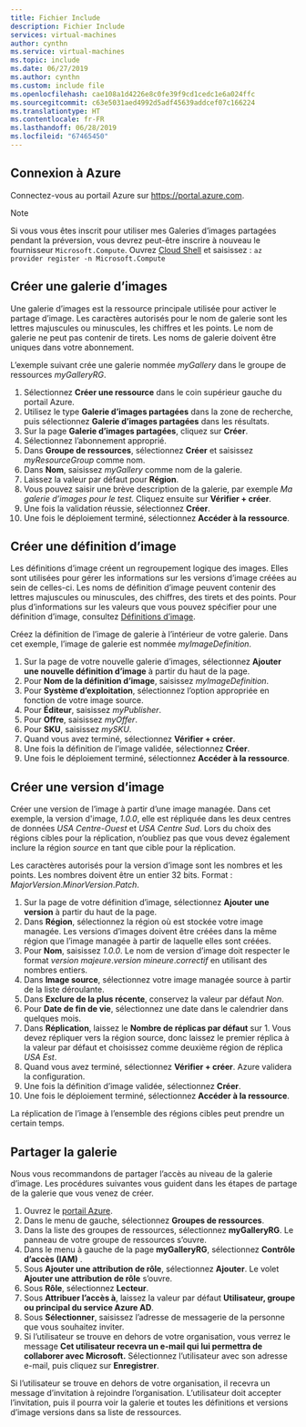 ```yaml
---
title: Fichier Include
description: Fichier Include
services: virtual-machines
author: cynthn
ms.service: virtual-machines
ms.topic: include
ms.date: 06/27/2019
ms.author: cynthn
ms.custom: include file
ms.openlocfilehash: cae108a1d4226e8c0fe39f9cd1cedc1e6a024ffc
ms.sourcegitcommit: c63e5031aed4992d5adf45639addcef07c166224
ms.translationtype: HT
ms.contentlocale: fr-FR
ms.lasthandoff: 06/28/2019
ms.locfileid: "67465450"
---
```

## <a name="sign-in-to-azure"></a>Connexion à Azure 

Connectez-vous au portail Azure sur https://portal.azure.com.

> [!NOTE]
> Si vous vous êtes inscrit pour utiliser mes Galeries d’images partagées pendant la préversion, vous devrez peut-être inscrire à nouveau le fournisseur `Microsoft.Compute`. Ouvrez [Cloud Shell](https://shell.azure.com/bash) et saisissez : `az provider register -n Microsoft.Compute`

## <a name="create-an-image-gallery"></a>Créer une galerie d’images

Une galerie d’images est la ressource principale utilisée pour activer le partage d’image. Les caractères autorisés pour le nom de galerie sont les lettres majuscules ou minuscules, les chiffres et les points. Le nom de galerie ne peut pas contenir de tirets.  Les noms de galerie doivent être uniques dans votre abonnement. 

L’exemple suivant crée une galerie nommée *myGallery* dans le groupe de ressources *myGalleryRG*.

1. Sélectionnez **Créer une ressource** dans le coin supérieur gauche du portail Azure.
1. Utilisez le type **Galerie d’images partagées** dans la zone de recherche, puis sélectionnez **Galerie d’images partagées** dans les résultats.
1. Sur la page **Galerie d’images partagées**, cliquez sur **Créer**.
1. Sélectionnez l’abonnement approprié.
1. Dans **Groupe de ressources**, sélectionnez **Créer** et saisissez *myResourceGroup* comme nom.
1. Dans **Nom**, saisissez *myGallery* comme nom de la galerie.
1. Laissez la valeur par défaut pour **Région**.
1. Vous pouvez saisir une brève description de la galerie, par exemple *Ma galerie d’images pour le test.* Cliquez ensuite sur **Vérifier + créer**.
1. Une fois la validation réussie, sélectionnez **Créer**.
1. Une fois le déploiement terminé, sélectionnez **Accéder à la ressource**.
   
## <a name="create-an-image-definition"></a>Créer une définition d’image 

Les définitions d’image créent un regroupement logique des images. Elles sont utilisées pour gérer les informations sur les versions d’image créées au sein de celles-ci. Les noms de définition d’image peuvent contenir des lettres majuscules ou minuscules, des chiffres, des tirets et des points. Pour plus d’informations sur les valeurs que vous pouvez spécifier pour une définition d’image, consultez [Définitions d’image](https://docs.microsoft.com/azure/virtual-machines/windows/shared-image-galleries#image-definitions).

Créez la définition de l’image de galerie à l’intérieur de votre galerie. Dans cet exemple, l’image de galerie est nommée *myImageDefinition*.

1. Sur la page de votre nouvelle galerie d’images, sélectionnez **Ajouter une nouvelle définition d’image** à partir du haut de la page. 
1. Pour **Nom de la définition d’image**, saisissez *myImageDefinition*.
1. Pour **Système d’exploitation**, sélectionnez l’option appropriée en fonction de votre image source.
1. Pour **Éditeur**, saisissez *myPublisher*. 
1. Pour **Offre**, saisissez *myOffer*.
1. Pour **SKU**, saisissez *mySKU*.
1. Quand vous avez terminé, sélectionnez **Vérifier + créer**.
1. Une fois la définition de l’image validée, sélectionnez **Créer**.
1. Une fois le déploiement terminé, sélectionnez **Accéder à la ressource**.


## <a name="create-an-image-version"></a>Créer une version d’image

Créer une version de l’image à partir d’une image managée. Dans cet exemple, la version d'image, *1.0.0*, elle est répliquée dans les deux centres de données *USA Centre-Ouest* et *USA Centre Sud*. Lors du choix des régions cibles pour la réplication, n’oubliez pas que vous devez également inclure la région *source* en tant que cible pour la réplication.

Les caractères autorisés pour la version d’image sont les nombres et les points. Les nombres doivent être un entier 32 bits. Format : *MajorVersion*.*MinorVersion*.*Patch*.

1. Sur la page de votre définition d’image, sélectionnez **Ajouter une version** à partir du haut de la page.
1. Dans **Région**, sélectionnez la région où est stockée votre image managée. Les versions d’images doivent être créées dans la même région que l’image managée à partir de laquelle elles sont créées.
1. Pour **Nom**, saisissez *1.0.0*. Le nom de version d’image doit respecter le format *version majeure*.*version mineure*.*correctif* en utilisant des nombres entiers. 
1. Dans **Image source**, sélectionnez votre image managée source à partir de la liste déroulante.
1. Dans **Exclure de la plus récente**, conservez la valeur par défaut *Non*.
1. Pour **Date de fin de vie**, sélectionnez une date dans le calendrier dans quelques mois.
1. Dans **Réplication**, laissez le **Nombre de réplicas par défaut** sur 1. Vous devez répliquer vers la région source, donc laissez le premier réplica à la valeur par défaut et choisissez comme deuxième région de réplica *USA Est*.
1. Quand vous avez terminé, sélectionnez **Vérifier + créer**. Azure validera la configuration.
1. Une fois la définition d’image validée, sélectionnez **Créer**.
1. Une fois le déploiement terminé, sélectionnez **Accéder à la ressource**.

La réplication de l’image à l’ensemble des régions cibles peut prendre un certain temps.

## <a name="share-the-gallery"></a>Partager la galerie

Nous vous recommandons de partager l’accès au niveau de la galerie d’image. Les procédures suivantes vous guident dans les étapes de partage de la galerie que vous venez de créer.

1. Ouvrez le [portail Azure](https://portal.azure.com).
1. Dans le menu de gauche, sélectionnez **Groupes de ressources**. 
1. Dans la liste des groupes de ressources, sélectionnez **myGalleryRG**. Le panneau de votre groupe de ressources s’ouvre.
1. Dans le menu à gauche de la page **myGalleryRG**, sélectionnez **Contrôle d’accès (IAM)** . 
1. Sous **Ajouter une attribution de rôle**, sélectionnez **Ajouter**. Le volet **Ajouter une attribution de rôle** s’ouvre. 
1. Sous **Rôle**, sélectionnez **Lecteur**.
1. Sous **Attribuer l’accès à**, laissez la valeur par défaut **Utilisateur, groupe ou principal du service Azure AD**.
1. Sous **Sélectionner**, saisissez l’adresse de messagerie de la personne que vous souhaitez inviter.
1. Si l’utilisateur se trouve en dehors de votre organisation, vous verrez le message **Cet utilisateur recevra un e-mail qui lui permettra de collaborer avec Microsoft.** Sélectionnez l’utilisateur avec son adresse e-mail, puis cliquez sur **Enregistrer**.

Si l’utilisateur se trouve en dehors de votre organisation, il recevra un message d’invitation à rejoindre l’organisation. L’utilisateur doit accepter l’invitation, puis il pourra voir la galerie et toutes les définitions et versions d’image versions dans sa liste de ressources.

